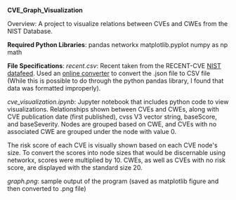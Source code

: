 **CVE_Graph_Visualization**

Overview: A project to visualize relations between CVEs and CWEs from the NIST Database.

**Required Python Libraries**: 
pandas 
networkx 
matplotlib.pyplot
numpy as np
math

**File Specifications**:
*recent.csv*: Recent taken from the RECENT-CVE [NIST datafeed](https://nvd.nist.gov/vuln/data-feeds). Used an [online converter](https://data.page/json/csv)
to convert the .json file to CSV file (While this is possible to do through the python pandas library, I found that data was formatted improperly). 

*cve_visualization.ipynb*: Jupyter notebook that includes python code to view visualizations. Relationships shown between CVEs and CWEs, along with 
CVE publication date (first published), cvss V3 vector string, baseScore, and baseSeverity. Nodes are grouped based on CWE, and CVEs with no associated 
CWE are grouped under the node with value 0. 

The risk score of each CVE is visually shown based on each CVE node's size. To convert the scores into node sizes that would be discernable using 
networkx, scores were multiplied by 10. CWEs, as well as CVEs with no risk score, are displayed with the standard size 20. 

*graph.png*: sample output of the program (saved as matplotlib figure and then converted to .png file) 
